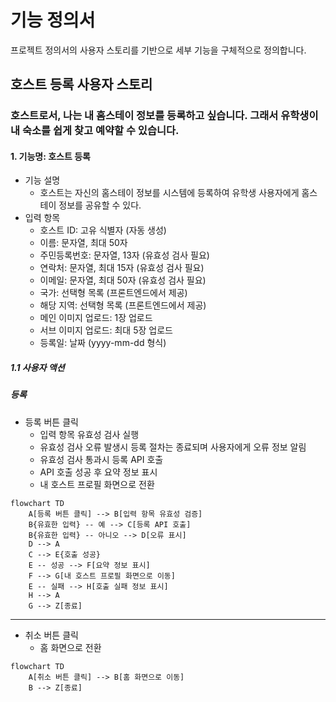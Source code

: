 # 기능 정의서

프로젝트 정의서의 사용자 스토리를 기반으로 세부 기능을 구체적으로 정의합니다.

## 호스트 등록 사용자 스토리

### 호스트로서, 나는 내 홈스테이 정보를 등록하고 싶습니다. 그래서 유학생이 내 숙소를 쉽게 찾고 예약할 수 있습니다.

#### 1. 기능명: 호스트 등록

* 기능 설명
  * 호스트는 자신의 홈스테이 정보를 시스템에 등록하여 유학생 사용자에게 홈스테이 정보를 공유할 수 있다.
* 입력 항목
  * 호스트 ID: 고유 식별자 (자동 생성)
  * 이름: 문자열, 최대 50자
  * 주민등록번호: 문자열, 13자 (유효성 검사 필요)
  * 연락처: 문자열, 최대 15자 (유효성 검사 필요)
  * 이메일: 문자열, 최대 50자 (유효성 검사 필요)
  * 국가: 선택형 목록 (프론트엔드에서 제공)
  * 해당 지역: 선택형 목록 (프론트엔드에서 제공)
  * 메인 이미지 업로드: 1장 업로드
  * 서브 이미지 업로드: 최대 5장 업로드
  * 등록일: 날짜 (yyyy-mm-dd 형식)

##### 1.1 사용자 액션

##### 등록

* 등록 버튼 클릭
  * 입력 항목 유효성 검사 실행
  * 유효성 검사 오류 발생시 등록 절차는 종료되며 사용자에게 오류 정보 알림
  * 유효성 검사 통과시 등록 API 호출
  * API 호출 성공 후 요약 정보 표시
  * 내 호스트 프로필 화면으로 전환

```mermaid
flowchart TD
    A[등록 버튼 클릭] --> B[입력 항목 유효성 검증]
    B{유효한 입력} -- 예 --> C[등록 API 호출]
    B{유효한 입력} -- 아니오 --> D[오류 표시]
    D --> A
    C --> E{호출 성공}
    E -- 성공 --> F[요약 정보 표시]
    F --> G[내 호스트 프로필 화면으로 이동]
    E -- 실패 --> H[호출 실패 정보 표시]
    H --> A
    G --> Z[종료]
```

---

* 취소 버튼 클릭
  * 홈 화면으로 전환

```mermaid
flowchart TD
    A[취소 버튼 클릭] --> B[홈 화면으로 이동]
    B --> Z[종료]
```
